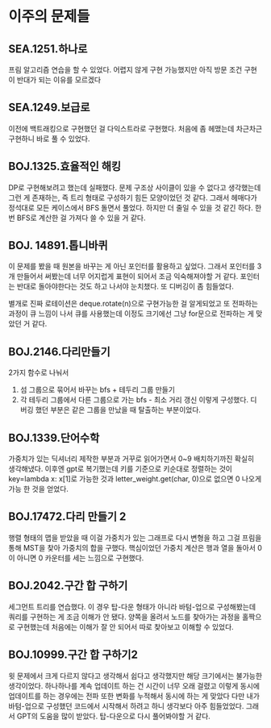 # 이주의 문제들

## SEA.1251.하나로

프림 알고리즘 연습을 할 수 있었다.
어렵지 않게 구현 가능했지만
아직 방문 조건 구현이 반대가 되는 이유를 모르겠다

## SEA.1249.보급로

이전에 백트래킹으로 구현했던 걸
다익스트라로 구현했다.
처음에 좀 헤맸는데
차근차근 구현하니 바로 풀 수 있었다.

## BOJ.1325.효율적인 해킹

DP로 구현해보려고 했는데 실패했다.
문제 구조상 사이클이 있을 수 없다고 생각했는데
그런 게 존재하는, 즉 트리 형태로 구성하기 힘든 모양이었던 것 같다.
그래서 헤매다가 정석대로 모든 케이스에서 BFS 돌면서 풀었다.
하지만 더 줄일 수 있을 것 같긴 하다.
한 번 BFS로 계산한 걸 가져다 쓸 수 있을 거 같다.

## BOJ. 14891.톱니바퀴

이 문제를 봤을 때 원본을 바꾸는 게 아닌
포인터를 활용하고 싶었다.
그래서 포인터를 3개 만들어서 써봤는데
너무 어지럽게 표현이 되어서 조금 익숙해져야할 거 같다.
포인터는 반대로 돌아야한다는 것도 하고 나서야 눈치챘다.
또 디버깅이 좀 힘들었다. 

별개로 진짜 로테이션은 deque.rotate(n)으로 구현가능한 걸 알게되었고
또 전파하는 과정이 큐 느낌이 나서 큐를 사용했는데
이정도 크기에선 그냥 for문으로 전파하는 게 맞았던 거 같다.

## BOJ.2146.다리만들기

2가지 함수로 나눠서 
1) 섬 그룹으로 묶어서 바꾸는 bfs + 테두리 그룹 만들기
2) 각 테두리 그룹에서 다른 그룹으로 가는 bfs - 최소 거리 갱신
이렇게 구성했다.
디버깅 했던 부분은 같은 그룹을 만났을 때 탈출하는 부분이었다.

## BOJ.1339.단어수학

가중치가 있는 딕셔너리 제작한 부분과
거꾸로 읽어가면서 0~9 배치하기까진 확실히 생각해냈다.
이후엔 gpt로 복기했는데
키를 기준으로 키순대로 정렬하는 것이 key=lambda x: x[1]로 가능한 것과
letter_weight.get(char, 0)으로 없으면 0 나오게 가능 한 것을 얻었다.

## BOJ.17472.다리 만들기 2

행렬 형태의 맵을 받았을 때
이걸 가중치가 있는 그래프로 다시 변형을 하고
그걸 프림을 통해 MST을 찾아 가중치의 합을 구했다.
핵심이었던 가중치 계산은 행과 열을 돌아서  0이 아니면 0 카운터를 세는 느낌으로 구현했다.

## BOJ.2042.구간 합 구하기

세그먼트 트리를 연습했다.
이 경우 탑-다운 형태가 아니라 바텀-업으로 구성해봤는데
쿼리를 구현하는 게 조금 이해가 안 됐다.
양쪽을 올려서 노드를 찾아가는 과정을 홀짝으로 구현했는데
처음에는 이해가 잘 안 되어서
따로 찾아보고 이해할 수 있었다.

## BOJ.10999.구간 합 구하기2

윗 문제에서 크게 다르지 않다고 생각해서 쉽다고 생각했지만
해당 크기에서는 불가능한 생각이었다.
하나하나를 계속 업데이트 하는 건 시간이 너무 오래 걸렸고
이렇게 동시에 업데이트를 하는 경우에는
전파 또한 변화를 누적해서 동시에 하는 게 맞았다
다만 내가 바텀-업으로 구성했던 코드에서 시작해서 하려고 하니
생각보다 아주 힘들었었다.
그래서 GPT의 도움을 많이 받았다.
탑-다운으로 다시 풀어봐야할 거 같다.
